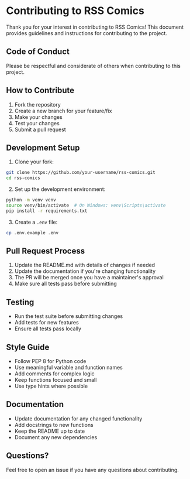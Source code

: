 # Contributing to RSS Comics

Thank you for your interest in contributing to RSS Comics! This document provides guidelines and instructions for contributing to the project.

## Code of Conduct

Please be respectful and considerate of others when contributing to this project.

## How to Contribute

1. Fork the repository
2. Create a new branch for your feature/fix
3. Make your changes
4. Test your changes
5. Submit a pull request

## Development Setup

1. Clone your fork:
```bash
git clone https://github.com/your-username/rss-comics.git
cd rss-comics
```

2. Set up the development environment:
```bash
python -m venv venv
source venv/bin/activate  # On Windows: venv\Scripts\activate
pip install -r requirements.txt
```

3. Create a `.env` file:
```bash
cp .env.example .env
```

## Pull Request Process

1. Update the README.md with details of changes if needed
2. Update the documentation if you're changing functionality
3. The PR will be merged once you have a maintainer's approval
4. Make sure all tests pass before submitting

## Testing

- Run the test suite before submitting changes
- Add tests for new features
- Ensure all tests pass locally

## Style Guide

- Follow PEP 8 for Python code
- Use meaningful variable and function names
- Add comments for complex logic
- Keep functions focused and small
- Use type hints where possible

## Documentation

- Update documentation for any changed functionality
- Add docstrings to new functions
- Keep the README up to date
- Document any new dependencies

## Questions?

Feel free to open an issue if you have any questions about contributing. 